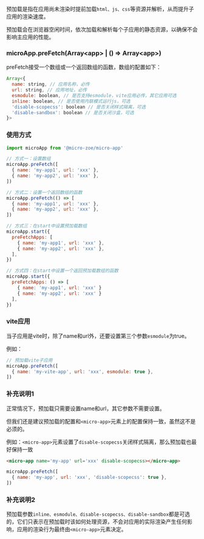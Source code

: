 预加载是指在应用尚未渲染时提前加载`html、js、css`等资源并解析，从而提升子应用的渲染速度。

预加载会在浏览器空闲时间，依次加载和解析每个子应用的静态资源，以确保不会影响主应用的性能。

### microApp.preFetch(Array\<app\> | () => Array\<app\>)
preFetch接受一个数组或一个返回数组的函数，数组的配置如下：

```js
Array<{
  name: string, // 应用名称，必传
  url: string, // 应用地址，必传
  esmodule: boolean, // 是否支持esmodule，vite应用必传，其它应用可选
  inline: boolean, // 是否使用内联模式运行js，可选
  'disable-scopecss': boolean // 是否关闭样式隔离，可选
  'disable-sandbox': boolean // 是否关闭沙盒，可选
}>
```

### 使用方式
```js
import microApp from '@micro-zoe/micro-app'

// 方式一：设置数组
microApp.preFetch([
  { name: 'my-app1', url: 'xxx' },
  { name: 'my-app2', url: 'xxx' },
])

// 方式二：设置一个返回数组的函数
microApp.preFetch(() => [
  { name: 'my-app1', url: 'xxx' },
  { name: 'my-app2', url: 'xxx' },
])

// 方式三：在start中设置预加载数组
microApp.start({
  preFetchApps: [
    { name: 'my-app1', url: 'xxx' },
    { name: 'my-app2', url: 'xxx' },
  ],
})

// 方式四：在start中设置一个返回预加载数组的函数
microApp.start({
  preFetchApps: () => [
    { name: 'my-app1', url: 'xxx' }
    { name: 'my-app2', url: 'xxx' }
  ],
})
```

### vite应用
当子应用是vite时，除了name和url外，还要设置第三个参数`esmodule`为true。

例如：
```js
// 预加载vite子应用
microApp.preFetch([
  { name: 'my-vite-app', url: 'xxx', esmodule: true },
])
```

### 补充说明1
正常情况下，预加载只需要设置name和url，其它参数不需要设置。

但我们还是建议预加载的配置和`<micro-app>`元素上的配置保持一致，虽然这不是必须的。

例如：`<micro-app>`元素设置了`disable-scopecss`关闭样式隔离，那么预加载也最好保持一致

```html
<micro-app name='my-app' url='xxx' disable-scopecss></micro-app>
```
```js
microApp.preFetch([
  { name: 'my-app', url: 'xxx', 'disable-scopecss': true },
])
```

### 补充说明2

预加载参数`inline、esmodule、disable-scopecss、disable-sandbox`都是可选的，它们只表示在预加载时该如何处理资源，不会对应用的实际渲染产生任何影响，应用的渲染行为最终由`<micro-app>`元素决定。

